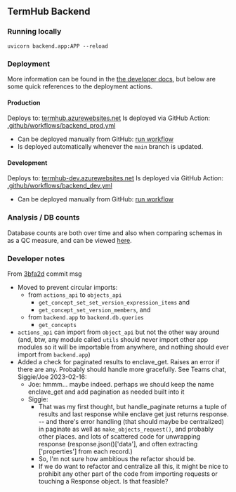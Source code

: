 ## TermHub Backend
### Running locally
`uvicorn backend.app:APP --reload`

### Deployment
More information can be found in the [the developer docs](../docs/developer.md), but below are some quick references to the deployment actions.

#### Production
Deploys to: [termhub.azurewebsites.net](https://termhub.azurewebsites.net)
Is deployed via GitHub Action: [.github/workflows/backend_prod.yml](https://github.com/jhu-bids/TermHub/blob/main/.github/workflows/backend_prod.yml)
- Can be deployed manually from GitHub: [run workflow](https://github.com/jhu-bids/TermHub/actions/workflows/backend_prod.yml)
- Is deployed automatically whenever the `main` branch is updated.

#### Development
Deploys to: [termhub-dev.azurewebsites.net](https://termhub-dev.azurewebsites.net)
Is deployed via GitHub Action: [.github/workflows/backend_dev.yml](https://github.com/jhu-bids/TermHub/blob/main/.github/workflows/backend_dev.yml)
- Can be deployed manually from GitHub: [run workflow](https://github.com/jhu-bids/TermHub/actions/workflows/backend_dev.yml)

### Analysis / DB counts
Database counts are both over time and also when comparing schemas in as a QC measure, and can be viewed [here](../docs/backend/db/analysis.md).

### Developer notes
From [3bfa2d](https://github.com/jhu-bids/TermHub/commit/3bfa2d) commit msg

- Moved to prevent circular imports:
  - from `actions_api` to `objects_api`
    - `get_concept_set_set_version_expression_items` and
    - `get_concept_set_version_members`, and
  - from `backend.app` to `backend.db.queries`
    - `get_concepts`
- `actions_api` can import from `object_api` but
  not the other way around (and, btw, any module called `utils` should
  never import other app modules so it will be importable from anywhere,
  and nothing should ever import from `backend.app`)
- Added a check for paginated results to enclave_get. Raises an error if
  there are any. Probably should handle more gracefully. See Teams chat,
  Siggie/Joe 2023-02-16:
  - Joe: hmmm... maybe indeed. perhaps we should keep the name enclave_get and add pagination as needed built into it
  - Siggie: 
    - That was my first thought, but handle_paginate returns a tuple of results and last response while enclave get just returns response. -- and there's error handling (that should maybe be centralized) in paginate as well as `make_objects_request()`, and probably other places. and lots of scattered code for unwrapping response (response.json()['data'], and often extracting ['properties'] from each record.)
    - So, I'm not sure how ambitious the refactor should be.
    - If we do want to refactor and centralize all this, it might be nice to prohibit any other part of the code from importing requests or touching a Response object. Is that feasible?
